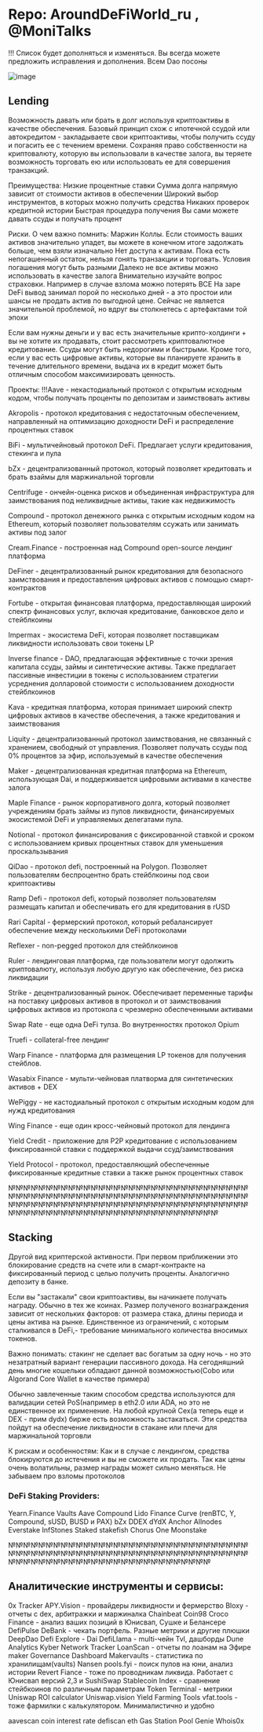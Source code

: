 # Repo: AroundDeFiWorld_ru , @MoniTalks
!!! Список будет дополняться и изменяться. Вы всегда можете предложить исправления и дополнения. Всем Dao посоны

![image](https://user-images.githubusercontent.com/3718268/128806410-fc39d95e-f566-4b33-9a03-f1f4681868ef.png)

## Lending
Возможность давать или брать в долг используя криптоактивы в качестве обеспечения. 
Базовый принцип схож с ипотечной ссудой или автокредитом - закладываете свои криптоактивы, 
чтобы получить ссуду и погасить ее с течением времени.
Сохраняя право собственности на криптовалюту, которую вы использовали в качестве залога, 
вы теряете возможность торговать ею или использовать ее для совершения транзакций.

Преимущества:
Низкие процентные ставки
Сумма долга напрямую зависит от стоимости активов в обеспечении
Широкий выбор инструментов, в которых можно получить средства
Никаких проверок кредитной истории
Быстрая процедура получения
Вы сами можете давать ссуды и получать процент

Риски. О чем важно помнить:
Маржин Коллы. Если стоимость ваших активов значительно упадет, вы можете в конечном итоге задолжать больше, чем взяли изначально
Нет доступа к активам. Пока есть непогашенный остаток, нельзя гонять транзакции и торговать. Условия погашения могут быть разными
Далеко не все активы можно использовать в качестве залога
Внимательно изучайте вопрос страховки. Например в случае взлома можно потерять ВСЕ
На заре DeFi вывод занимал порой по несколько дней - а это простои или шансы не продать актив по выгодной цене. Сейчас не является значительной проблемой, но вдруг вы столкнетесь с артефактами той эпохи

Если вам нужны деньги и у вас есть значительные крипто-холдинги + вы не хотите их продавать, стоит рассмотреть криптовалютное кредитование. 
Ссуды могут быть недорогими и быстрыми. Кроме того, если у вас есть цифровые активы, которые вы планируете хранить в течение длительного времени, 
выдача их в кредит может быть отличным способом максимизировать ценность.

Проекты:
!!!Aave - некастодиальный протокол с открытым исходным кодом, чтобы получать проценты по депозитам и заимствовать активы

Akropolis - протокол кредитования с недостаточным обеспечением, направленный на оптимизацию доходности DeFi и распределение процентных ставок

BiFi - мультичейновый протокол DeFi. Предлагает услуги кредитования, стекинга и пула

bZx - децентрализованный протокол, который позволяет кредитовать и брать взаймы для маржинальной торговли

Centrifuge - ончейн-оценка рисков и объединенная инфраструктура для заимствования под неликвидные активы, такие как недвижимость

Compound - протокол денежного рынка с открытым исходным кодом на Ethereum, который позволяет пользователям ссужать или занимать активы под залог

Cream.Finance - построенная над Compound open-source лендинг платформа

DeFiner - децентрализованный рынок кредитования для безопасного заимствования и предоставления цифровых активов с помощью смарт-контрактов

Fortube - открытая финансовая платформа, предоставляющая широкий спектр финансовых услуг, включая кредитование, банковское дело и стейблкоины

Impermax - экосистема DeFi, которая позволяет поставщикам ликвидности использовать свои токены LP

Inverse finance - DAO, предлагающая эффективные с точки зрения капитала ссуды, займы и синтетические активы. 
                  Также предлагает пассивные инвестиции в токены с использованием стратегии усреднения 
                  долларовой стоимости с использованием доходности стейблкоинов

Kava - кредитная платформа, которая принимает широкий спектр цифровых активов в качестве обеспечения, а также кредитования и заимствования

Liquity - децентрализованный протокол заимствования, не связанный с хранением, свободный от управления. 
	  Позволяет получать ссуды под 0% процентов за эфир, используемый в качестве обеспечения

Maker - децентрализованная кредитная платформа на Ethereum, использующая Dai, и поддерживается цифровыми активами в качестве залога

Maple Finance - рынок корпоративного долга, который позволяет учреждениям брать займы из пулов ликвидности, финансируемых 
                экосистемой DeFi и управляемых делегатами пула.

Notional - протокол финансирования с фиксированной ставкой и сроком с использованием кривых процентных ставок для уменьшения проскальзывания

QiDao - протокол defi, построенный на Polygon. Позволяет пользователям беспроцентно брать стейблкоины под свои криптоактивы

Ramp Defi - протокол defi, который позволяет пользователям размещать капитал и обеспечивать его для кредитования в rUSD

Rari Capital - фермерский протокол, который ребалансирует обеспечение между несколькими DeFi протоколами

Reflexer - non-pegged протокол для стейблкоинов

Ruler - лендинговая платформа, где пользователи могут одолжить криптовалюту, используя любую другую как обеспечение, без риска ликвидации

Strike - децентрализованный рынок. Обеспечивает переменные тарифы на поставку цифровых активов в протокол и от заимствования 
         цифровых активов из протокола с чрезмерно обеспеченными активами

Swap Rate - еще одна DeFi тулза. Во внутренностях протокол Opium

Truefi - collateral-free лендинг

Warp Finance - платформа для размещения LP токенов для получения стейблов.

Wasabix Finance - мульти-чейновая платворма для синтетических активов + DEX

WePiggy - не кастодиальный протокол с открытым исходным кодом для нужд кредитования

Wing Finance - еще один кросс-чейновый протокол для лендинга

Yield Credit - приложение для P2P кредитование с использованием фиксированной ставки с поддержкой выдачи ссуд/заимствования

Yield Protocol - протокол, предоставляющий обеспеченные фиксированные кредитные ставки а также рынок процентных ставок


№№№№№№№№№№№№№№№№№№№№№№№№№№№№№№№№№№№№№№№№№№№№№№№№№№№№№№№№№№№№№№№№№№№№№№№№№№№№№№№№№№№№№№№№№№№№№№№№№№№№№№№№№№№№№№№№№№№№№№№№№№№№
## Stacking
Другой вид криптерской активности. При первом приближении это блокирование средств на счете или в смарт-контракте на фиксированный 
период с целью получить проценты. Аналогично депозиту в банке.

Если вы "застакали" свои криптоактивы, вы начинаете получать награду. Обычно в тех же коинах. 
Размер полученого вознаграждения зависит от нескольких факторов: от размера стака, длины периода и цены актива на рынке. 
Единственное из ограничений, с которым сталкивался в DeFi,- требование минимального количества вносимых токенов.

Важно понимать: стакинг не сделает вас богатым за одну ночь - но это незатратный вариант генерации пассивного дохода.
На сегодняшний день многие кошельки обладают данной возможностью(Cobo или Algorand Core Wallet в качестве примера)

Обычно завлеченные таким способом средства используются для валидации сетей PoS(например в eth2.0 или ADA, но это не единственное их применение. 
На любой крупной Cex(а теперь еще и DEX - прим dydx)  бирже есть возможность застакаться. 
Эти средства пойдут на обеспечение ликвидности в стакане или плечи для маржинальной торговли

К рискам и особенностям:
Как и в случае с лендингом, средства блокируются до истечения и вы не сможете их продать.
Так как цены очень волатильны, размер награды может сильно меняться.
Не забываем про взломы протоколов

### DeFi Staking Providers:
Yearn.Finance Vaults
Aave
Compound
Lido Finance
Curve (renBTC, Y, Compound, sUSD, BUSD и PAX)
bZx
DDEX
dYdX
Anchor
Allnodes
Everstake
InfStones
Staked
stakefish
Chorus One
Moonstake

№№№№№№№№№№№№№№№№№№№№№№№№№№№№№№№№№№№№№№№№№№№№№№№№№№№№№№№№№№№№№№№№№№№№№№№№№№№№№№№№№№№№№№№№№№№
## Аналитические инструменты и сервисы:
0x Tracker
APY.Vision - провайдеры ликвидности и фермерство
Bloxy - отчеты с dex, арбитражки и маржиналка
Chainbeat
Coin98
Croco Finance - анализ ваших позиций в Юнисвап, Сушке и Белансере
DefiPulse
DeBank - чекать портфель. Разные метрики и другие плюшки
DeepDao
Defi Explore - Dai
DefiLlama - multi-чейн Tvl, дашборды
Dune Analytics
Kyber Network Tracker
LoanScan - отчеты по лоанам на Эфире
maker Governance Dashboard
Makervaults - статистика по хранилищам(vaults)
Nansen
pools.fyi - поиск пулов на юни, анализ истории
Revert Fiance - тоже по проводникам ликвида. Работает с Юнисвап версий 2,3 и SushiSwap
Stablecoin Index - сравнение стейбкоинов по различным параметрам
Token Terminal - метрики
Uniswap ROI calculator
Uniswap.vision
Yield Farming Tools
vfat.tools - тоже фармилки с калькулятором. Минималистично и удобно

aavescan
coin interest rate
defiscan
eth Gas Station
Pool Genie
Whois0x

